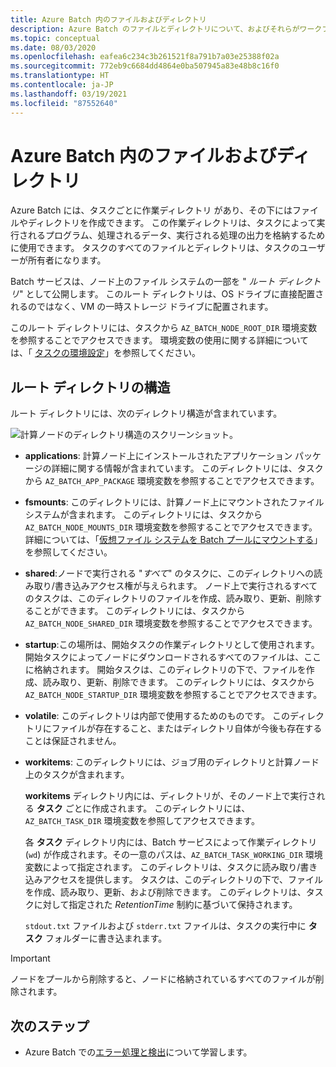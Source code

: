 ```yaml
---
title: Azure Batch 内のファイルおよびディレクトリ
description: Azure Batch のファイルとディレクトリについて、およびそれらがワークフローでどのように使用されるかについて、開発の観点から説明します。
ms.topic: conceptual
ms.date: 08/03/2020
ms.openlocfilehash: eafea6c234c3b261521f8a791b7a03e25388f02a
ms.sourcegitcommit: 772eb9c6684dd4864e0ba507945a83e48b8c16f0
ms.translationtype: HT
ms.contentlocale: ja-JP
ms.lasthandoff: 03/19/2021
ms.locfileid: "87552640"
---
```

# <a name="files-and-directories-in-azure-batch"></a>Azure Batch 内のファイルおよびディレクトリ

Azure Batch には、タスクごとに作業ディレクトリ があり、その下にはファイルやディレクトリを作成できます。 この作業ディレクトリは、タスクによって実行されるプログラム、処理されるデータ、実行される処理の出力を格納するために使用できます。 タスクのすべてのファイルとディレクトリは、タスクのユーザーが所有者になります。

Batch サービスは、ノード上のファイル システムの一部を " *ルート ディレクトリ*" として公開します。 このルート ディレクトリは、OS ドライブに直接配置されるのではなく、VM の一時ストレージ ドライブに配置されます。

このルート ディレクトリには、タスクから `AZ_BATCH_NODE_ROOT_DIR` 環境変数を参照することでアクセスできます。 環境変数の使用に関する詳細については、「 [タスクの環境設定](jobs-and-tasks.md#environment-settings-for-tasks)」を参照してください。

## <a name="root-directory-structure"></a>ルート ディレクトリの構造

ルート ディレクトリには、次のディレクトリ構造が含まれています。

![計算ノードのディレクトリ構造のスクリーンショット。](media\files-and-directories\node-folder-structure.png)

- **applications**: 計算ノード上にインストールされたアプリケーション パッケージの詳細に関する情報が含まれています。 このディレクトリには、タスクから `AZ_BATCH_APP_PACKAGE` 環境変数を参照することでアクセスできます。

- **fsmounts**: このディレクトリには、計算ノード上にマウントされたファイル システムが含まれます。 このディレクトリには、タスクから `AZ_BATCH_NODE_MOUNTS_DIR` 環境変数を参照することでアクセスできます。 詳細については、「[仮想ファイル システムを Batch プールにマウントする](virtual-file-mount.md)」を参照してください。

- **shared**:ノードで実行される "*すべて*" のタスクに、このディレクトリへの読み取り/書き込みアクセス権が与えられます。 ノード上で実行されるすべてのタスクは、このディレクトリのファイルを作成、読み取り、更新、削除することができます。 このディレクトリには、タスクから `AZ_BATCH_NODE_SHARED_DIR` 環境変数を参照することでアクセスできます。

- **startup**:この場所は、開始タスクの作業ディレクトリとして使用されます。 開始タスクによってノードにダウンロードされるすべてのファイルは、ここに格納されます。 開始タスクは、このディレクトリの下で、ファイルを作成、読み取り、更新、削除できます。 このディレクトリには、タスクから `AZ_BATCH_NODE_STARTUP_DIR` 環境変数を参照することでアクセスできます。

- **volatile**: このディレクトリは内部で使用するためのものです。 このディレクトリにファイルが存在すること、またはディレクトリ自体が今後も存在することは保証されません。

- **workitems**: このディレクトリには、ジョブ用のディレクトリと計算ノード上のタスクが含まれます。

    **workitems** ディレクトリ内には、ディレクトリが、そのノード上で実行される **タスク** ごとに作成されます。 このディレクトリには、`AZ_BATCH_TASK_DIR` 環境変数を参照してアクセスできます。

    各 **タスク** ディレクトリ内には、Batch サービスによって作業ディレクトリ (`wd`) が作成されます。その一意のパスは、`AZ_BATCH_TASK_WORKING_DIR` 環境変数によって指定されます。 このディレクトリは、タスクに読み取り/書き込みアクセスを提供します。 タスクは、このディレクトリの下で、ファイルを作成、読み取り、更新、および削除できます。 このディレクトリは、タスクに対して指定された *RetentionTime* 制約に基づいて保持されます。

    `stdout.txt` ファイルおよび `stderr.txt` ファイルは、タスクの実行中に **タスク** フォルダーに書き込まれます。

> [!IMPORTANT]
> ノードをプールから削除すると、ノードに格納されているすべてのファイルが削除されます。

## <a name="next-steps"></a>次のステップ

- Azure Batch での[エラー処理と検出](error-handling.md)について学習します。